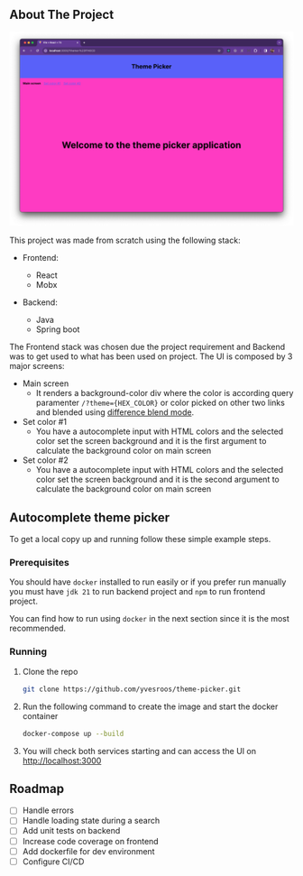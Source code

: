 ## About The Project

![Autocomplete theme picker](screenshot-desktop.png)

This project was made from scratch using the following stack:

- Frontend:

  - React
  - Mobx

- Backend:
  - Java
  - Spring boot

The Frontend stack was chosen due the project requirement and Backend was to get used to what has been used on project.
The UI is composed by 3 major screens:

- Main screen
  - It renders a background-color div where the color is according query paramenter `/?theme={HEX_COLOR}` or color picked on other two links and blended using [difference blend mode](https://srmullen.github.io/blend_modes/#difference).
- Set color #1
  - You have a autocomplete input with HTML colors and the selected color set the screen background and it is the first argument to calculate the background color on main screen
- Set color #2
  - You have a autocomplete input with HTML colors and the selected color set the screen background and it is the second argument to calculate the background color on main screen

## Autocomplete theme picker

To get a local copy up and running follow these simple example steps.

### Prerequisites

You should have `docker` installed to run easily or if you prefer run manually you must have `jdk 21` to run backend project and `npm` to run frontend project.

You can find how to run using `docker` in the next section since it is the most recommended.

### Running

1. Clone the repo
   ```sh
   git clone https://github.com/yvesroos/theme-picker.git
   ```
2. Run the following command to create the image and start the docker container

   ```sh
   docker-compose up --build
   ```

3. You will check both services starting and can access the UI on [http://localhost:3000](http://localhost:3000)

## Roadmap

- [ ] Handle errors
- [ ] Handle loading state during a search
- [ ] Add unit tests on backend
- [ ] Increase code coverage on frontend
- [ ] Add dockerfile for dev environment
- [ ] Configure CI/CD
